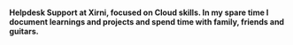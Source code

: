 #### Helpdesk Support at Xirni, focused on Cloud skills. In my spare time I document learnings and projects and spend time with family, friends and guitars.

